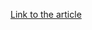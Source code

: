 [Link to the article](https://forcepoint.com/blog/x-labs/carbanak-group-uses-google-malware-command-and-control)
